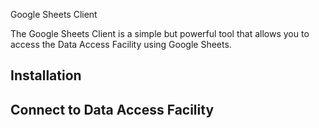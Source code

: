 Google Sheets Client

The Google Sheets Client is a simple but powerful tool that allows you to access the Data Access Facility using Google
Sheets. 


## Installation


## Connect to Data Access Facility


